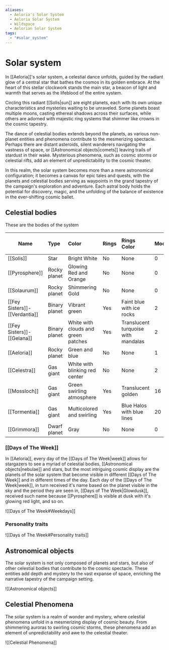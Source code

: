 ```yaml
---
aliases:
  - Aeloria's Solar System
  - Aeloria Solar System
  - Wildspace
  - Aelorian Solar System
tags:
  - "#solar_system"
---
```

# Solar system

In [[Aeloria]]'s solar system, a celestial dance unfolds, guided by the radiant glow of a central star that bathes the cosmos in its golden embrace. At the heart of this stellar clockwork stands the main star, a beacon of light and warmth that serves as the lifeblood of the entire system.

Circling this radiant [[Solis|sun]] are eight planets, each with its own unique characteristics and mysteries waiting to be unraveled. Some planets boast multiple moons, casting ethereal shadows across their surfaces, while others are adorned with majestic ring systems that shimmer like crowns in the cosmic tapestry.

The dance of celestial bodies extends beyond the planets, as various non-planet entities and phenomena contribute to the mesmerizing spectacle. Perhaps there are distant asteroids, silent wanderers navigating the vastness of space, or [[Astronomical objects|comets]] leaving trails of stardust in their wake. Mysterious phenomena, such as cosmic storms or celestial rifts, add an element of unpredictability to the cosmic theater.

In this realm, the solar system becomes more than a mere astronomical configuration; it becomes a canvas for epic tales and quests, with the planets and celestial bodies serving as waypoints in the grand tapestry of the campaign's exploration and adventure. Each astral body holds the potential for discovery, magic, and the unfolding of the balance of existence in the ever-shifting cosmic ballet.

## Celestial bodies 

These are the  bodies of the system

| Name                          | Type          | Color                                | Rings | Rings Color                         | Moons | Moons With Rings |
| ----------------------------- | :------------ | :----------------------------------- | ----- | :---------------------------------- | :---- | :--------------- |
| [[Solis]]                     | Star          | Bright White                         | No    | None                                | 0     | 0                |
| [[Pyrosphere]]                | Rocky planet  | Glowing Red and Orange               | No    | None                                | 0     | 0                |
| [[Solaurum]]                  | Rocky planet  | Shimmering Gold                      | No    | None                                | 0     | 0                |
| [[Fey Sisters]]-[[Verdantia]] | Binary planet | Vibrant green                        | Yes   | Faint blue with ice rocks           | 2     | 1                |
| [[Fey Sisters]]-[[Gelana]]    | Binary planet | White with clouds  and green patches | Yes   | Translucent turquoise with mandalas | 2     | 0                |
| [[Aeloria]]                   | Rocky planet  | Green and blue                       | No    | None                                | 1     | 0                |
| [[Celestra]]                  | Gas giant     | White with blinking red center       | No    | None                                | 2     | 1                |
| [[Mossloch]]                  | Gas giant     | Green swirling atmosphere            | Yes   | Translucent golden                  | 16    | 2                |
| [[Tormentia]]                 | Gas giant     | Multicolored and swirling            | Yes   | Blue Halos with blue lines          | 20    | 3                |
| [[Grimmora]]                  | Dwarf planet  | Gray                                 | No    | None                                | 0     | 0                |


### [[Days of The Week]]

In [[Aeloria]], every day of the [[Days of The Week|week]] allows for stargazers to see a myriad of celestial bodies, [[Astronomical objects|nebulae]] and stars, but the most intriguing cosmic display are the planets of the solar system that become visible in different [[Days of The Week]] and in different times of the day. Each day of the [[Days of The Week|week]], in turn received it's name based on the planet visible in the sky and the period they are seen in, [[Days of The Week|Glowdusk]], received such name because [[Pyrosphere]] is visible at dusk with it's glowing red light, and so on.

![[Days of The Week#Weekdays]]

### Personality traits

![[Days of The Week#Personality traits]]

## Astronomical objects

The solar system is not only composed of planets and stars, but also of other celestial bodies that contribute to the cosmic spectacle. These entities add depth and mystery to the vast expanse of space, enriching the narrative tapestry of the campaign setting.

![[Astronomical objects]]

## Celestial Phenomena

The solar system is a realm of wonder and mystery, where celestial phenomena unfold in a mesmerizing display of cosmic beauty. From shimmering auroras to swirling cosmic storms, these phenomena add an element of unpredictability and awe to the celestial theater.

![[Celestial Phenomena]]
